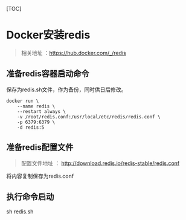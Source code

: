 [TOC]

# Docker安装redis

> 相关地址 ：https://hub.docker.com/_/redis

## 准备redis容器启动命令

保存为redis.sh文件，作为备份，同时供日后修改。

```shell
docker run \
	--name redis \
	--restart always \
	-v /root/redis.conf:/usr/local/etc/redis/redis.conf \
	-p 6379:6379 \
	-d redis:5 
```

## 准备redis配置文件

> 配置文件地址 ： http://download.redis.io/redis-stable/redis.conf

将内容复制保存为redis.conf

## 执行命令启动

sh redis.sh